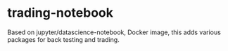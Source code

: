 # trading-notebook
Based on jupyter/datascience-notebook, Docker image, this adds various packages for back testing and trading.
